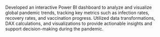Developed an interactive Power BI dashboard to analyze and visualize global pandemic trends, tracking key metrics such as infection rates, recovery rates, and vaccination progress.
Utilized data transformations, DAX calculations, and visualizations to provide actionable insights and support decision-making during the pandemic.
